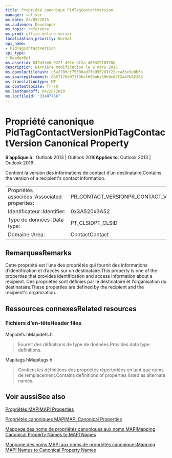 ```yaml
---
title: Propriété canonique PidTagContactVersion
manager: soliver
ms.date: 03/09/2015
ms.audience: Developer
ms.topic: reference
ms.prod: office-online-server
localization_priority: Normal
api_name:
- PidTagContactVersion
api_type:
- HeaderDef
ms.assetid: 849d33e0-922f-49fe-bf2a-460329f0570d
description: Dernière modification le 9 mars 2015
ms.openlocfilehash: c6a2206cf75308ad7fb955283f22eca3be9e0b3a
ms.sourcegitcommit: 8657170d071f9bcf680aba50b9c07f2a4fb82283
ms.translationtype: MT
ms.contentlocale: fr-FR
ms.lasthandoff: 04/28/2019
ms.locfileid: "33407766"
---
```

# <a name="pidtagcontactversion-canonical-property"></a><span data-ttu-id="e421d-103">Propriété canonique PidTagContactVersion</span><span class="sxs-lookup"><span data-stu-id="e421d-103">PidTagContactVersion Canonical Property</span></span>

  
  
<span data-ttu-id="e421d-104">**S’applique à** : Outlook 2013 | Outlook 2016</span><span class="sxs-lookup"><span data-stu-id="e421d-104">**Applies to**: Outlook 2013 | Outlook 2016</span></span> 
  
<span data-ttu-id="e421d-105">Contient la version des informations de contact d’un destinataire.</span><span class="sxs-lookup"><span data-stu-id="e421d-105">Contains the version of a recipient's contact information.</span></span>
  
|||
|:-----|:-----|
|<span data-ttu-id="e421d-106">Propriétés associées :</span><span class="sxs-lookup"><span data-stu-id="e421d-106">Associated properties:</span></span>  <br/> |<span data-ttu-id="e421d-107">PR_CONTACT_VERSION</span><span class="sxs-lookup"><span data-stu-id="e421d-107">PR_CONTACT_VERSION</span></span>  <br/> |
|<span data-ttu-id="e421d-108">Identificateur :</span><span class="sxs-lookup"><span data-stu-id="e421d-108">Identifier:</span></span>  <br/> |<span data-ttu-id="e421d-109">0x3A52</span><span class="sxs-lookup"><span data-stu-id="e421d-109">0x3A52</span></span>  <br/> |
|<span data-ttu-id="e421d-110">Type de données :</span><span class="sxs-lookup"><span data-stu-id="e421d-110">Data type:</span></span>  <br/> |<span data-ttu-id="e421d-111">PT_CLSID</span><span class="sxs-lookup"><span data-stu-id="e421d-111">PT_CLSID</span></span>  <br/> |
|<span data-ttu-id="e421d-112">Domaine :</span><span class="sxs-lookup"><span data-stu-id="e421d-112">Area:</span></span>  <br/> |<span data-ttu-id="e421d-113">Contact</span><span class="sxs-lookup"><span data-stu-id="e421d-113">Contact</span></span>  <br/> |
   
## <a name="remarks"></a><span data-ttu-id="e421d-114">Remarques</span><span class="sxs-lookup"><span data-stu-id="e421d-114">Remarks</span></span>

<span data-ttu-id="e421d-115">Cette propriété est l’une des propriétés qui fournit des informations d’identification et d’accès sur un destinataire.</span><span class="sxs-lookup"><span data-stu-id="e421d-115">This property is one of the properties that provides identification and access information about a recipient.</span></span> <span data-ttu-id="e421d-116">Ces propriétés sont définies par le destinataire et l’organisation du destinataire.</span><span class="sxs-lookup"><span data-stu-id="e421d-116">These properties are defined by the recipient and the recipient's organization.</span></span>
  
## <a name="related-resources"></a><span data-ttu-id="e421d-117">Ressources connexes</span><span class="sxs-lookup"><span data-stu-id="e421d-117">Related resources</span></span>

### <a name="header-files"></a><span data-ttu-id="e421d-118">Fichiers d’en-tête</span><span class="sxs-lookup"><span data-stu-id="e421d-118">Header files</span></span>

<span data-ttu-id="e421d-119">Mapidefs.h</span><span class="sxs-lookup"><span data-stu-id="e421d-119">Mapidefs.h</span></span>
  
> <span data-ttu-id="e421d-120">Fournit des définitions de type de données.</span><span class="sxs-lookup"><span data-stu-id="e421d-120">Provides data type definitions.</span></span>
    
<span data-ttu-id="e421d-121">Mapitags.h</span><span class="sxs-lookup"><span data-stu-id="e421d-121">Mapitags.h</span></span>
  
> <span data-ttu-id="e421d-122">Contient les définitions des propriétés répertoriées en tant que noms de remplacement.</span><span class="sxs-lookup"><span data-stu-id="e421d-122">Contains definitions of properties listed as alternate names.</span></span>
    
## <a name="see-also"></a><span data-ttu-id="e421d-123">Voir aussi</span><span class="sxs-lookup"><span data-stu-id="e421d-123">See also</span></span>



[<span data-ttu-id="e421d-124">Propriétés MAPI</span><span class="sxs-lookup"><span data-stu-id="e421d-124">MAPI Properties</span></span>](mapi-properties.md)
  
[<span data-ttu-id="e421d-125">Propriétés canoniques MAPI</span><span class="sxs-lookup"><span data-stu-id="e421d-125">MAPI Canonical Properties</span></span>](mapi-canonical-properties.md)
  
[<span data-ttu-id="e421d-126">Mappage des noms de propriétés canoniques aux noms MAPI</span><span class="sxs-lookup"><span data-stu-id="e421d-126">Mapping Canonical Property Names to MAPI Names</span></span>](mapping-canonical-property-names-to-mapi-names.md)
  
[<span data-ttu-id="e421d-127">Mappage des noms MAPI aux noms de propriétés canoniques</span><span class="sxs-lookup"><span data-stu-id="e421d-127">Mapping MAPI Names to Canonical Property Names</span></span>](mapping-mapi-names-to-canonical-property-names.md)

